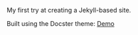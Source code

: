 My first try at creating a Jekyll-based site.

Built using the Docster theme: [Demo](http://digitalmind.ch/themes/docster-jekyll-theme/demo/)
